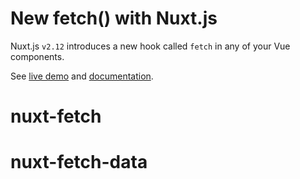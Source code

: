 # New fetch() with Nuxt.js

Nuxt.js `v2.12` introduces a new hook called `fetch` in any of your Vue components.

See [live demo](https://nuxt-new-fetch.surge.sh) and [documentation](https://nuxtjs.org/api/pages-fetch).
# nuxt-fetch
# nuxt-fetch-data
